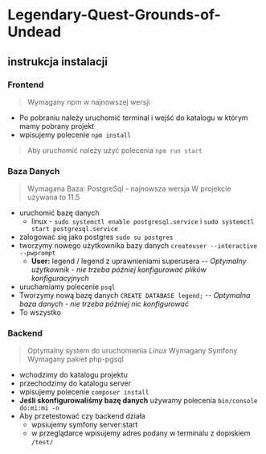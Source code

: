 # Legendary-Quest-Grounds-of-Undead

## instrukcja instalacji


### Frontend
> Wymagany npm w najnowszej wersji

* Po pobraniu należy uruchomić terminal i wejść do katalogu w którym mamy pobrany projekt
* wpisujemy polecenie ```npm install```

> Aby uruchomić należy użyć polecenia ```npm run start```

### Baza Danych

> Wymagana Baza: PostgreSql - najnowsza wersja
> W projekcie używana to 11.5

* uruchomić bazę danych
  * linux - ```sudo systemctl enable postgresql.service``` i ```sudo systemctl start postgresql.service```
* zalogować się jako postgres ```sudo su postgres```
* tworzymy nowego użytkownika bazy danych ```createuser --interactive --pwprompt```
  * **User:** legend / legend z uprawnieniami superusera -- *Optymalny użytkownik - nie trzeba później konfigurować plików konfiguracyjnych*
* uruchamiamy polecenie ```psql```
* Tworzymy nową bazę danych ```CREATE DATABASE legend;``` -- *Optymalna baza danych - nie trzeba później nic konfigurować* 
* To wszystko

### Backend
> Optymalny system do uruchomienia *Linux*
> Wymagany Symfony
> Wymagany pakiet php-pgsql

* wchodzimy do katalogu projektu
* przechodzimy do katalogu server
* wpisujemy polecenie ```composer install```
* **Jeśli skonfigurowaliśmy bazę danych** używamy polecenia ```bin/console do:mi:mi -n```
* Aby przetestować czy backend działa
  * wpsiujemy symfony server:start
  * w przeglądarce wpisujemy adres podany w terminalu z dopiskiem ```/test/```
